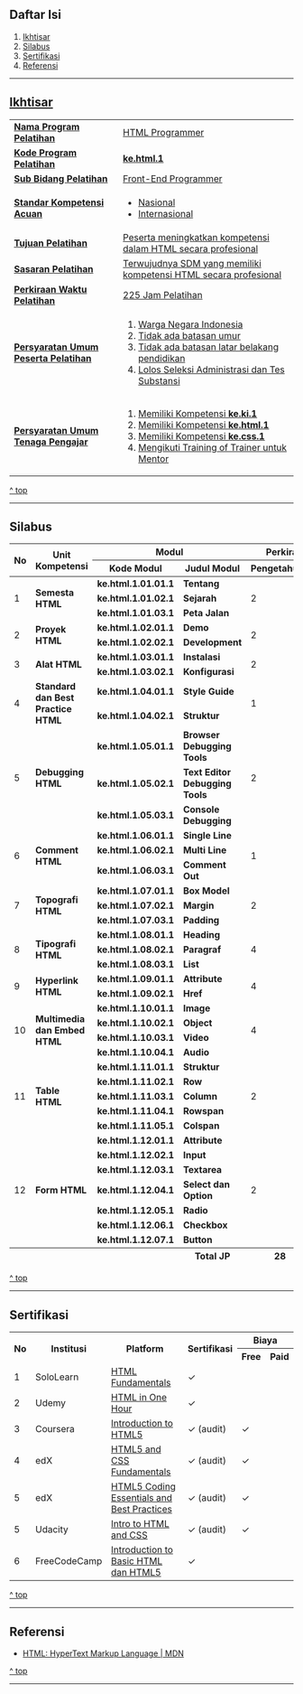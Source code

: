 <h2>Daftar Isi</h2>

<ol>
  <li><a href="#ikhtisar" title="Ikhtisar">Ikhtisar</li>
  <li><a href="#silabus" title="Silabus">Silabus</li>
  <li><a href="#sertifikasi" title="Sertifikasi">Sertifikasi</li>
  <li><a href="#referensi" title="Referensi">Referensi</li>
</ol>

<hr>

<h2 id="ikhtisar">Ikhtisar</h2>

<table>
  <tbody>
    <tr>
      <td><strong>Nama Program Pelatihan</strong></td>
      <td>HTML Programmer</td>
    </tr>
    <tr>
      <td><strong>Kode Program Pelatihan</strong></td>
      <td><strong>ke.html.1</strong></td>
    </tr>
    <tr>
      <td><strong>Sub Bidang Pelatihan</strong></td>
      <td>Front-End Programmer</td>
    </tr>
    <tr>
      <td><strong>Standar Kompetensi Acuan</strong></td>
      <td>
        <ul>
          <li>Nasional</li>
          <li>Internasional</li>
        </ul>
      </td>
    </tr>
    <tr>
      <td><strong>Tujuan Pelatihan</strong></td>
      <td>Peserta meningkatkan kompetensi dalam HTML secara profesional</td>
    </tr>
    <tr>
      <td><strong>Sasaran Pelatihan</strong></td>
      <td>Terwujudnya SDM yang memiliki kompetensi HTML secara profesional</td>
    </tr>
    <tr>
      <td><strong>Perkiraan Waktu Pelatihan</th>
      <td>225 Jam Pelatihan</td>
    </tr>
    <tr>
      <td><strong>Persyaratan Umum Peserta Pelatihan</strong></td>
      <td>
        <ol>
          <li>Warga Negara Indonesia</li>
          <li>Tidak ada batasan umur</li>
          <li>Tidak ada batasan latar belakang pendidikan</li>
          <li>Lolos Seleksi Administrasi dan Tes Substansi</li>
        </ol>
      </td>
    </tr>
    <tr>
      <td><strong>Persyaratan Umum Tenaga Pengajar</strong></td>
      <td>
        <ol>
          <li>Memiliki Kompetensi <a href="https://github.com/kollaeducation/kurikulum-ki/" title="Komputer dan Internet 101"><strong>ke.ki.1</strong></a></li>
          <li>Memiliki Kompetensi <a href="https://github.com/kollaeducation/kurikulum-html/" title="HTML 101"><strong>ke.html.1</strong></a></li>
          <li>Memiliki Kompetensi <a href="https://github.com/kollaeducation/kurikulum-css/" title="CSS 101"><strong>ke.css.1</strong></a></li>
          <li>Mengikuti Training of Trainer untuk Mentor</li>
        </ol>
      </td>
    </tr>
  </tbody>
</table>

<a href="#daftar-isi" title="^ top">^ top</a>

<hr>

<h2>Silabus</h2>

<table>
  <thead>
      <tr>
          <th rowspan="2" colspan="1">No</th>
          <th rowspan="2">Unit Kompetensi</th>
          <th rowspan="1" colspan="2">Modul</th>
          <th rowspan="1" colspan="3">Perkiraan Waktu Pelatihan (JP)</th>
      </tr>
      <tr>
          <th>Kode Modul</th>
          <th>Judul Modul</th>
          <th>Pengetahuan</th>
          <th>Keterampilan</th>
          <th>Jumlah</th>
      </tr>
  </thead>
  <tbody>
      <tr>
          <td rowspan="3">1</td>
          <td rowspan="3"><strong>Semesta HTML</strong></td>
          <td><strong>ke.html.1.01.01.1</strong></td>
          <td><strong>Tentang</strong></td>
          <td rowspan="3">2</td>
          <td rowspan="3">0</td>
          <td rowspan="3">2</td>
      </tr>
      <tr>
          <td><strong>ke.html.1.01.02.1</strong></td>
          <td><strong>Sejarah</strong></td>
      </tr>
      <tr>
          <td><strong>ke.html.1.01.03.1</strong></td>
          <td><strong>Peta Jalan</strong></td>
      </tr>
      <tr>
          <td rowspan="2">2</td>
          <td rowspan="2"><strong>Proyek HTML</strong></td>
          <td><strong>ke.html.1.02.01.1</strong></td>
          <td><strong>Demo</strong></td>
          <td rowspan="2">2</td>
          <td rowspan="2">4</td>
          <td rowspan="2">6</td>
      </tr>
      <tr>
          <td><strong>ke.html.1.02.02.1</strong></td>
          <td><strong>Development</strong></td>
      </tr>
      <tr>
          <td rowspan="2">3</td>
          <td rowspan="2"><strong>Alat HTML</strong></td>
          <td><strong>ke.html.1.03.01.1</strong></td>
          <td><strong>Instalasi</strong></td>
          <td rowspan="2">2</td>
          <td rowspan="2">4</td>
          <td rowspan="2">6</td>
      </tr>
      <tr>
          <td><strong>ke.html.1.03.02.1</strong></td>
          <td><strong>Konfigurasi</strong></td>
      </tr>
      <tr>
          <td rowspan="2">4</td>
          <td rowspan="2"><strong>Standard dan Best Practice HTML</strong></td>
          <td><strong>ke.html.1.04.01.1</strong></td>
          <td><strong>Style Guide</strong></td>
          <td rowspan="2">1</td>
          <td rowspan="2">1</td>
          <td rowspan="2">2</td>
      </tr>
      <tr>
          <td><strong>ke.html.1.04.02.1</strong></td>
          <td><strong>Struktur</strong></td>
      </tr>
      <tr>
        <td rowspan="3">5</td>
        <td rowspan="3"><strong>Debugging HTML</strong></td>
        <td><strong>ke.html.1.05.01.1</strong></td>
        <td><strong>Browser Debugging Tools</strong></td>
        <td rowspan="3">2</td>
        <td rowspan="3">4</td>
        <td rowspan="3">6</td>
    </tr>
    <tr>
        <td><strong>ke.html.1.05.02.1</strong></td>
        <td><strong>Text Editor Debugging Tools</strong></td>
    </tr>
    <tr>
        <td><strong>ke.html.1.05.03.1</strong></td>
        <td><strong>Console Debugging</strong></td>
    </tr>
    <tr>
          <td rowspan="3">6</td>
          <td rowspan="3"><strong>Comment HTML</strong></td>
          <td><strong>ke.html.1.06.01.1</strong></td>
          <td><strong>Single Line</strong></td>
          <td rowspan="3">1</td>
          <td rowspan="3">1</td>
          <td rowspan="3">2</td>
      </tr>
      <tr>
          <td><strong>ke.html.1.06.02.1</strong></td>
          <td><strong>Multi Line</strong></td>
      </tr>
      <tr>
          <td><strong>ke.html.1.06.03.1</strong></td>
          <td><strong>Comment Out</strong></td>
      </tr>
      <tr>
          <td rowspan="3">7</td>
          <td rowspan="3"><strong>Topografi HTML</strong></td>
          <td><strong>ke.html.1.07.01.1</strong></td>
          <td><strong>Box Model</strong></td>
          <td rowspan="3">2</td>
          <td rowspan="3">2</td>
          <td rowspan="3">4</td>
      </tr>
      <tr>
          <td><strong>ke.html.1.07.02.1</strong></td>
          <td><strong>Margin</strong></td>
      </tr>
      <tr>
          <td><strong>ke.html.1.07.03.1</strong></td>
          <td><strong>Padding</strong></td>
      </tr>
      <tr>
          <td rowspan="3">8</td>
          <td rowspan="3"><strong>Tipografi HTML</strong></td>
          <td><strong>ke.html.1.08.01.1</strong></td>
          <td><strong>Heading</strong></td>
          <td rowspan="3">4</td>
          <td rowspan="3">8</td>
          <td rowspan="3">12</td>
      </tr>
      <tr>
          <td><strong>ke.html.1.08.02.1</strong></td>
          <td><strong>Paragraf</strong></td>
      </tr>
      <tr>
          <td><strong>ke.html.1.08.03.1</strong></td>
          <td><strong>List</strong></td>
      </tr>
      <tr>
          <td rowspan="2">9</td>
          <td rowspan="2"><strong>Hyperlink HTML</strong></td>
          <td><strong>ke.html.1.09.01.1</strong></td>
          <td><strong>Attribute</strong></td>
          <td rowspan="2">4</td>
          <td rowspan="2">6</td>
          <td rowspan="2">10</td>
      </tr>
      <tr>
          <td><strong>ke.html.1.09.02.1</strong></td>
          <td><strong>Href</strong></td>
      </tr>
      <tr>
          <td rowspan="4">10</td>
          <td rowspan="4"><strong>Multimedia dan Embed HTML</strong></td>
          <td><strong>ke.html.1.10.01.1</strong></td>
          <td><strong>Image</strong></td>
          <td rowspan="4">4</td>
          <td rowspan="4">8</td>
          <td rowspan="4">12</td>
      </tr>
      <tr>
          <td><strong>ke.html.1.10.02.1</strong></td>
          <td><strong>Object</strong></td>
      </tr>
      <tr>
          <td><strong>ke.html.1.10.03.1</strong></td>
          <td><strong>Video</strong></td>
      </tr>
      <tr>
          <td><strong>ke.html.1.10.04.1</strong></td>
          <td><strong>Audio</strong></td>
      </tr>
      <tr>
          <td rowspan="5">11</td>
          <td rowspan="5"><strong>Table HTML</strong></td>
          <td><strong>ke.html.1.11.01.1</strong></td>
          <td><strong>Struktur</strong></td>
          <td rowspan="5">2</td>
          <td rowspan="5">6</td>
          <td rowspan="5">8</td>
      </tr>
      <tr>
          <td><strong>ke.html.1.11.02.1</strong></td>
          <td><strong>Row</strong></td>
      </tr>
      <tr>
          <td><strong>ke.html.1.11.03.1</strong></td>
          <td><strong>Column</strong></td>
      </tr>
      <tr>
          <td><strong>ke.html.1.11.04.1</strong></td>
          <td><strong>Rowspan</strong></td>
      </tr>
      <tr>
          <td><strong>ke.html.1.11.05.1</strong></td>
          <td><strong>Colspan</strong></td>
      </tr>
      <tr>
          <td rowspan="7">12</td>
          <td rowspan="7"><strong>Form HTML</strong></td>
          <td><strong>ke.html.1.12.01.1</strong></td>
          <td><strong>Attribute</strong></td>
          <td rowspan="7">2</td>
          <td rowspan="7">6</td>
          <td rowspan="7">8</td>
      </tr>
      <tr>
          <td><strong>ke.html.1.12.02.1</strong></td>
          <td><strong>Input</strong></td>
      </tr>
      <tr>
        <td><strong>ke.html.1.12.03.1</strong></td>
        <td><strong>Textarea</strong></td>
    </tr>
      <tr>
          <td><strong>ke.html.1.12.04.1</strong></td>
          <td><strong>Select dan Option</strong></td>
      </tr>
      <tr>
          <td><strong>ke.html.1.12.05.1</strong></td>
          <td><strong>Radio</strong></td>
      </tr>
      <tr>
        <td><strong>ke.html.1.12.06.1</strong></td>
        <td><strong>Checkbox</strong></td>
    </tr>
    <tr>
      <td><strong>ke.html.1.12.07.1</strong></td>
      <td><strong>Button</strong></td>
  </tr>
  </tbody>
  <tfoot>
      <tr>
          <td colspan="3"></td>
          <th>Total JP</th>
          <th>28</th>
          <th>54</th>
          <th>82</th>
      </tr>
  </tfoot>
</table>

<a href="#daftar-isi" title="^ top">^ top</a>

<hr>

<h2>Sertifikasi</h2>

<table>
  <tr>
    <tr>
    <th rowspan="2">No</th>
    <th rowspan="2">Institusi</th>
    <th rowspan="2">Platform</th>
    <th rowspan="2">Sertifikasi</th>
    <th colspan="2">Biaya</th>
  </tr>
  <tr>
    <th>Free</th>
    <th>Paid</th>
  </tr>
  <tr>
    <td>1</td>
    <td>SoloLearn</td>
    <td><a href="https://www.sololearn.com/Course/HTML/" title="HTML Fundamentals">HTML Fundamentals</a></td>
    <td>✓</td>
    <td></td>
  </tr>
  <tr>
    <td>2</td>
    <td>Udemy</td>
    <td><a href="https://www.udemy.com/course/html-in-one-hour/" title="HTML in One Hour">HTML in One Hour</a></td>
    <td>✓</td>
    <td></td>
  </tr>
  <tr>
    <td>3</td>
    <td>Coursera</td>
    <td><a href="https://www.coursera.org/learn/html" title="Introduction to HTML5">Introduction to HTML5</a></td>
    <td>✓ (audit)</td>
    <td>✓</td>
  </tr>
  <tr>
    <td>4</td>
    <td>edX</td>
    <td><a href="https://www.edx.org/course/html5-and-css-fundamentals" title="HTML5 and CSS Fundamentals">HTML5 and CSS Fundamentals</a></td>
    <td>✓ (audit)</td>
    <td>✓</td>
  </tr>
  <tr>
    <td>5</td>
    <td>edX</td>
    <td><a href="https://www.edx.org/course/html5-coding-essentials-and-best-practices" title="HTML5 Coding Essentials and Best Practices">HTML5 Coding Essentials and Best Practices</a></td>
    <td>✓ (audit)</td>
    <td>✓</td>
  </tr>
  <tr>
    <td>5</td>
    <td>Udacity</td>
    <td><a href="https://www.udacity.com/course/intro-to-html-and-css--ud001" title="Intro to HTML and CSS">Intro to HTML and CSS</a></td>
    <td>✓ (audit)</td>
    <td>✓</td>
  </tr>
  <tr>
    <td>6</td>
    <td>FreeCodeCamp</td>
    <td><a href="https://www.freecodecamp.org/learn/responsive-web-design/basic-html-and-html5/" title="Introduction to Basic HTML dan HTML5">Introduction to Basic HTML dan HTML5</a></td>
    <td>✓</td>
    <td></td>
  </tr>
</table>

<a href="#daftar-isi" title="^ top">^ top</a>

<hr>

<h2>Referensi</h2>

<ul>
  <li><a href="https://developer.mozilla.org/en-US/docs/Web/HTML" title="HTML: HyperText Markup Language | MDN">HTML: HyperText Markup Language | MDN</a></li>
</ul>

<a href="#daftar-isi" title="^ top">^ top</a>

<hr>
